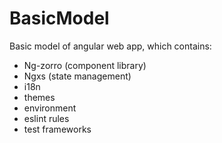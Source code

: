 # BasicModel

Basic model of angular web app, which contains:
- Ng-zorro (component library)
- Ngxs (state management)
- i18n
- themes
- environment
- eslint rules
- test frameworks
